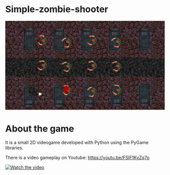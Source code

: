 # Simple-zombie-shooter

![Screenshot](preview_image.png)

About the game
==============
It is a small 2D videogame developed with Python using the PyGame libraries.

There is a video gameplay on Youtube: https://youtu.be/FSlF1KyZq7o

[![Watch the video](https://img.youtube.com/vi/T-D1KVIuvjA/maxresdefault.jpg)](https://youtu.be/T-D1KVIuvjA)
